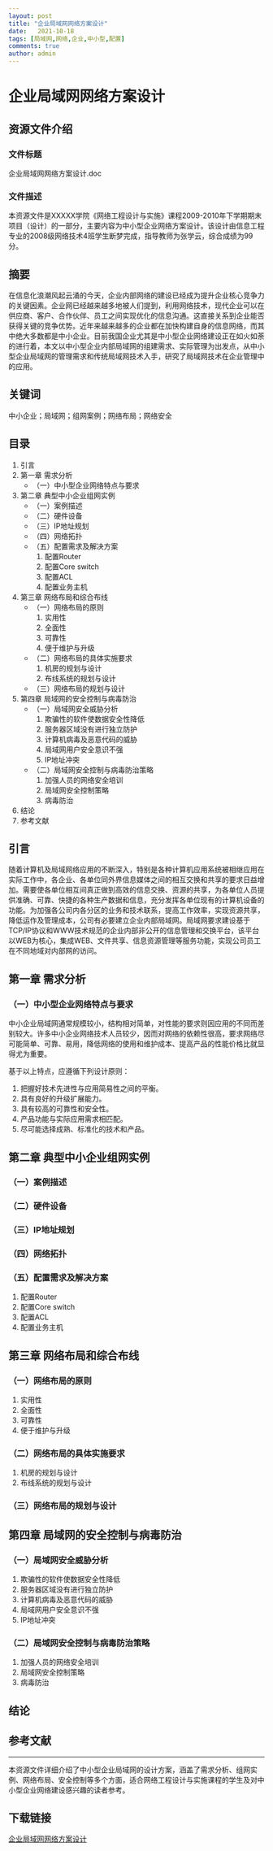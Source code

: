 ```yaml
---
layout: post
title: "企业局域网网络方案设计"
date:   2021-10-18
tags: [局域网,网络,企业,中小型,配置]
comments: true
author: admin
---
```

# 企业局域网网络方案设计

## 资源文件介绍

### 文件标题
企业局域网网络方案设计.doc

### 文件描述
本资源文件是XXXXX学院《网络工程设计与实施》课程2009-2010年下学期期末项目（设计）的一部分，主要内容为中小型企业网络方案设计。该设计由信息工程专业的2008级网络技术4班学生断梦完成，指导教师为张学云，综合成绩为99分。

## 摘要
在信息化浪潮风起云涌的今天，企业内部网络的建设已经成为提升企业核心竞争力的关键因素。企业网已经越来越多地被人们提到，利用网络技术，现代企业可以在供应商、客户、合作伙伴、员工之间实现优化的信息沟通。这直接关系到企业能否获得关键的竞争优势。近年来越来越多的企业都在加快构建自身的信息网络，而其中绝大多数都是中小企业。目前我国企业尤其是中小型企业网络建设正在如火如荼的进行着，本文以中小型企业内部局域网的组建需求、实际管理为出发点，从中小型企业局域网的管理需求和传统局域网技术入手，研究了局域网技术在企业管理中的应用。

## 关键词
中小企业；局域网；组网案例；网络布局；网络安全

## 目录
1. 引言
2. 第一章 需求分析
   - （一）中小型企业网络特点与要求
3. 第二章 典型中小企业组网实例
   - （一）案例描述
   - （二）硬件设备
   - （三）IP地址规划
   - （四）网络拓扑
   - （五）配置需求及解决方案
     1. 配置Router
     2. 配置Core switch
     3. 配置ACL
     4. 配置业务主机
4. 第三章 网络布局和综合布线
   - （一）网络布局的原则
     1. 实用性
     2. 全面性
     3. 可靠性
     4. 便于维护与升级
   - （二）网络布局的具体实施要求
     1. 机房的规划与设计
     2. 布线系统的规划与设计
   - （三）网络布局的规划与设计
5. 第四章 局域网的安全控制与病毒防治
   - （一）局域网安全威胁分析
     1. 欺骗性的软件使数据安全性降低
     2. 服务器区域没有进行独立防护
     3. 计算机病毒及恶意代码的威胁
     4. 局域网用户安全意识不强
     5. IP地址冲突
   - （二）局域网安全控制与病毒防治策略
     1. 加强人员的网络安全培训
     2. 局域网安全控制策略
     3. 病毒防治
6. 结论
7. 参考文献

## 引言
随着计算机及局域网络应用的不断深入，特别是各种计算机应用系统被相继应用在实际工作中，各企业、各单位同外界信息媒体之间的相互交换和共享的要求日益增加。需要使各单位相互间真正做到高效的信息交换、资源的共享，为各单位人员提供准确、可靠、快捷的各种生产数据和信息，充分发挥各单位现有的计算机设备的功能。为加强各公司内各分区的业务和技术联系，提高工作效率，实现资源共享，降低运作及管理成本，公司有必要建立企业内部局域网。局域网要求建设基于TCP/IP协议和WWW技术规范的企业内部非公开的信息管理和交换平台，该平台以WEB为核心，集成WEB、文件共享、信息资源管理等服务功能，实现公司员工在不同地域对内部网的访问。

## 第一章 需求分析
### （一）中小型企业网络特点与要求
中小企业局域网通常规模较小，结构相对简单，对性能的要求则因应用的不同而差别较大。许多中小企业网络技术人员较少，因而对网络的依赖性很高，要求网络尽可能简单、可靠、易用，降低网络的使用和维护成本、提高产品的性能价格比就显得尤为重要。

基于以上特点，应遵循下列设计原则：
1. 把握好技术先进性与应用简易性之间的平衡。
2. 具有良好的升级扩展能力。
3. 具有较高的可靠性和安全性。
4. 产品功能与实际应用需求相匹配。
5. 尽可能选择成熟、标准化的技术和产品。

## 第二章 典型中小企业组网实例
### （一）案例描述
### （二）硬件设备
### （三）IP地址规划
### （四）网络拓扑
### （五）配置需求及解决方案
1. 配置Router
2. 配置Core switch
3. 配置ACL
4. 配置业务主机

## 第三章 网络布局和综合布线
### （一）网络布局的原则
1. 实用性
2. 全面性
3. 可靠性
4. 便于维护与升级
### （二）网络布局的具体实施要求
1. 机房的规划与设计
2. 布线系统的规划与设计
### （三）网络布局的规划与设计

## 第四章 局域网的安全控制与病毒防治
### （一）局域网安全威胁分析
1. 欺骗性的软件使数据安全性降低
2. 服务器区域没有进行独立防护
3. 计算机病毒及恶意代码的威胁
4. 局域网用户安全意识不强
5. IP地址冲突
### （二）局域网安全控制与病毒防治策略
1. 加强人员的网络安全培训
2. 局域网安全控制策略
3. 病毒防治

## 结论

## 参考文献

---

本资源文件详细介绍了中小型企业局域网的设计方案，涵盖了需求分析、组网实例、网络布局、安全控制等多个方面，适合网络工程设计与实施课程的学生及对中小型企业网络建设感兴趣的读者参考。

## 下载链接

[企业局域网网络方案设计](https://pan.quark.cn/s/91f0356f79fd)